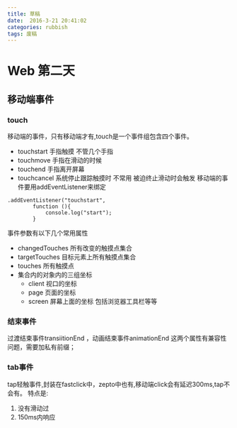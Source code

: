 ```yaml
---
title: 草稿  
date:  2016-3-21 20:41:02  
categories: rubbish
tags: 废稿 
---
```


# Web 第二天

## 移动端事件
### touch
移动端的事件，只有移动端才有,touch是一个事件组包含四个事件。
* touchstart  手指触摸 不管几个手指
* touchmove  手指在滑动的时候
* touchend  手指离开屏幕
* touchcancel 系统停止跟踪触摸时 不常用 被迫终止滑动时会触发
  移动端的事件要用addEventListener来绑定
```
.addEventListener("touchstart",
        function (){
            console.log("start");
        }
```
事件参数有以下几个常用属性
* changedTouches 所有改变的触摸点集合
* targetTouches 目标元素上所有触摸点集合
* touches  所有触摸点    
* 集合内的对象内的三组坐标
    * client   视口的坐标    
    * page 页面的坐标
    * screen 屏幕上面的坐标 包括浏览器工具栏等等
### 结束事件
过渡结束事件transiitionEnd ，动画结束事件animationEnd
这两个属性有兼容性问题，需要加私有前缀；
### tab事件
tap轻触事件,封装在fastclick中，zepto中也有,移动端click会有延迟300ms,tap不会有。
特点是:
1. 没有滑动过
2. 150ms内响应
